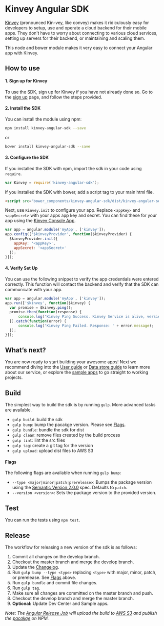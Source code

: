 # Kinvey Angular SDK
[Kinvey](http://www.kinvey.com) (pronounced Kin-vey, like convey) makes it ridiculously easy for developers to setup, use and operate a cloud backend for their mobile apps. They don't have to worry about connecting to various cloud services, setting up servers for their backend, or maintaining and scaling them.

This node and bower module makes it very easy to connect your Angular app with Kinvey.

## How to use

#### 1. Sign up for Kinvey
To use the SDK, sign up for Kinvey if you have not already done so. Go to the [sign up](https://console.kinvey.com/#signup) page, and follow the steps provided.

#### 2. Install the SDK
You can install the module using npm:

```bash
npm install kinvey-angular-sdk --save
```

or

```bash
bower install kinvey-angular-sdk --save
```

#### 3. Configure the SDK
If you installed the SDK with npm, import the sdk in your code using `require`.

```javascript
var Kinvey = require('kinvey-angular-sdk');
```

If you installed the SDK with bower, add a script tag to your main html file.

```html
<script src="bower_components/kinvey-angular-sdk/dist/kinvey-angular-sdk.min.js"></script>
```

Next, use `Kinvey.init` to configure your app. Replace `<appKey>` and `<appSecret>` with your apps app key and secret. You can find these for your app using the [Kinvey Console App](https://console.kinvey.com).

```javascript
var app = angular.module('myApp', ['kinvey']);
app.config(['$kinveyProvider', function($kinveyProvider) {
  $kinveyProvider.init({
    appKey: '<appKey>',
    appSecret: '<appSecret>'
  });
}]);
```

#### 4. Verify Set Up
You can use the following snippet to verify the app credentials were entered correctly. This function will contact the backend and verify that the SDK can communicate with your app.

```javascript
var app = angular.module('myApp', ['kinvey']);
app.run(['$kinvey', function($kinvey) {
  var promise = $kinvey.ping();
  promise.then(function(response) {
      console.log('Kinvey Ping Success. Kinvey Service is alive, version: ' + response.version + ', response: ' + response.kinvey);
  }).catch(function(error) {
      console.log('Kinvey Ping Failed. Response: ' + error.message);
  });
}]);
```

## What’s next?
You are now ready to start building your awesome apps! Next we recommend diving into the [User guide](http://devcenter.kinvey.com/angular-v3.0/guides/users) or [Data store guide](http://devcenter.kinvey.com/angular-v3.0/guides/datastore) to learn more about our service, or explore the [sample apps](http://devcenter.kinvey.com/angular-v3.0/samples) to go straight to working projects.

## Build
The simplest way to build the sdk is by running `gulp`. More advanced tasks are available.

* `gulp build`: build the sdk
* `gulp bump`: bump the pacakge version. Please see [Flags](#Flags).
* `gulp bundle`: bundle the sdk for dist
* `gulp clean`: remove files created by the build process
* `gulp lint`: lint the src files
* `gulp tag`: create a git tag for the version
* `gulp upload`: upload dist files to AWS S3

#### Flags
The following flags are available when running `gulp bump`:

* `--type <major|minor|patch|prerelease>`: Bumps the package version using the [Semantic Version 2.0.0](http://semver.org/) spec. Defaults to `patch`.
* `--version <version>`: Sets the package version to the provided version.

## Test

You can run the tests using `npm test`.

## Release
The workflow for releasing a new version of the sdk is as follows:

1. Commit all changes on the develop branch.
2. Checkout the master branch and merge the develop branch.
3. Update the [Changelog](CHANGELOG.md).
4. Run `gulp bump --type <type>` replacing `<type>` with major, minor, patch, or prerelease. See [Flags](#Flags) above.
5. Run `gulp bundle` and commit file changes.
6. Run `gulp tag`.
7. Make sure all changes are committed on the master branch and push.
8. Checkout the develop branch and merge the master branch.
9. __Optional:__ Update Dev Center and Sample apps.

*Note: The [Angular Release Job](https://build.kinvey.com/jenkins/view/Libraries/job/angular-sdk-release/) will upload the build to [AWS S3](https://aws.amazon.com/s3/) and publish the [pacakge](https://www.npmjs.com/package/kinvey-angular-sdk) on NPM.*
